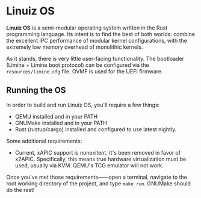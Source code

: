 # Linuiz OS

**Linuiz OS** is a semi-modular operating system written in the Rust programming language. Its intent is to find the best of both worlds: combine the excellent IPC performance of modular kernel configurations, with the extremely low memory overhead of monolithic kernels.

As it stands, there is very little user-facing functionality. The bootloader (Limine + Limine boot protocol) can be configured via the `resources/limine.cfg` file. OVMF is used for the UEFI firmware.


## Running the OS
In order to build and run Linuiz OS, you'll require a few things:
- QEMU installed and in your PATH
- GNUMake installed and in your PATH
- Rust (rustup/cargo) installed and configured to use latest nightly.

Some additional requirements:
- Current, xAPIC support is nonexitent. It's been removed in favor of x2APIC. Specifically, this means true hardware virtualization must be used, usually via KVM. QEMU's TCG emulator will not work.

Once you've met those requirements——open a terminal, navigate to the root working directory of the project, and type  `make run`. GNUMake should do the rest!